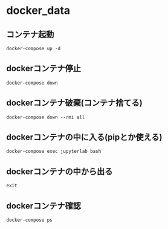 # docker_data

## コンテナ起動
```
docker-compose up -d
```

## dockerコンテナ停止
```
docker-compose down
```

## dockerコンテナ破棄(コンテナ捨てる)
```
docker-compose down --rmi all
```

## dockerコンテナの中に入る(pipとか使える)
```
docker-compose exec jupyterlab bash
```

## dockerコンテナの中から出る
```
exit
```

## dockerコンテナ確認
```
docker-compose ps
```
